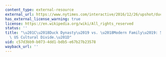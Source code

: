 ```yaml
---
content_type: external-resource
external_url: https://www.nytimes.com/interactive/2016/12/26/upshot/duck-dynasty-vs-modern-family-television-maps.html
has_external_license_warning: true
license: https://en.wikipedia.org/wiki/All_rights_reserved
status: ''
title: "\u201C\u2018Duck Dynasty\u2019 vs. \u2018Modern Family\u2019: 50 Maps of the\
  \ US Cultural Divide.\u201D"
uid: c57d3bb9-b073-4dd1-bdb5-e67b27b23578
wayback_url: ''
---
```

